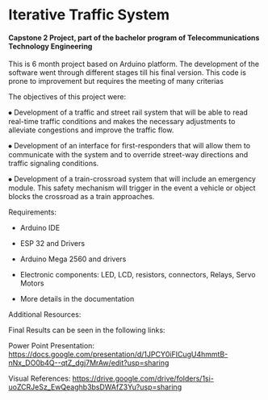 # Iterative Traffic System
#### Capstone 2 Project, part of the bachelor program of Telecommunications Technology Engineering

This is 6 month project based on Arduino platform. The development of the software went through different stages till his final version. This code is prone to improvement
but requires the meeting of many criterias

The objectives of this project were:

⦁	Development of a traffic and street rail system that will be able to read real-time traffic conditions and makes the necessary adjustments to alleviate congestions
and improve the traffic flow. 

⦁	Development of an interface for first-responders that will allow them to communicate with the system and to override street-way directions and traffic signaling
conditions.

⦁	Development of a train-crossroad system that will include an emergency module. This safety mechanism will trigger in the event a vehicle or object blocks the crossroad
as a train approaches. 


Requirements:

- Arduino IDE

- ESP 32 and Drivers

- Arduino Mega 2560 and drivers

- Electronic components: LED, LCD, resistors, connectors, Relays, Servo Motors

- More details in the documentation


Additional Resources:

Final Results can be seen in the following links:

Power Point Presentation: 
https://docs.google.com/presentation/d/1JPCY0iFICugU4hmmtB-nNx_DO0b4Q--qtZ_dgj7MrAw/edit?usp=sharing

Visual References:
https://drive.google.com/drive/folders/1si-uoZCRJeSz_EwQeaghb3bsDWAfZ3Yu?usp=sharing
